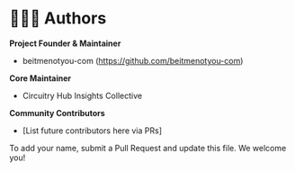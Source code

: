 # 🧑‍🤝‍🧑 Authors

**Project Founder & Maintainer**
- beitmenotyou-com (https://github.com/beitmenotyou-com)

**Core Maintainer**
- Circuitry Hub Insights Collective

**Community Contributors**
- [List future contributors here via PRs]

To add your name, submit a Pull Request and update this file. We welcome you!
